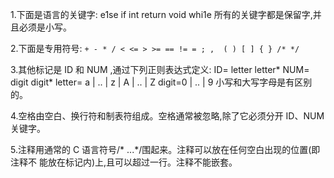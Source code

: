 1.下面是语言的关键字:
e1se if int return void whi1e
所有的关键字都是保留字,并且必须是小写。

2.下面是专用符号:
`+ - * / < <= > >= == != = ; ,  ( ) [ ] { } /* */`

3.其他标记是 ID 和 NUM ,通过下列正则表达式定义:
ID= letter letter*
NUM= digit digit*
letter= a | .. | z | A | .. | Z
digit=0 | .. | 9
小写和大写字母是有区别的。

4.空格由空白、换行符和制表符组成。空格通常被忽略,除了它必须分开 ID、NUM 关键字。

5.注释用通常的 C 语言符号/* ...*/围起来。注释可以放在任何空白出现的位置(即注释不
能放在标记内)上,且可以超过一行。注释不能嵌套。